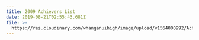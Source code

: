 ```yaml
---
title: 2009 Achievers List
date: 2019-08-21T02:55:43.681Z
file: >-
  https://res.cloudinary.com/whanganuihigh/image/upload/v1564000992/Achievers/2009_ACHIEVERS_LIST.pdf
---
```



